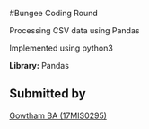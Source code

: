 #Bungee Coding Round

Processing CSV data using Pandas

Implemented using python3

**Library:** Pandas

## Submitted by
[Gowtham BA (17MIS0295)](http://gowtham.codes/)